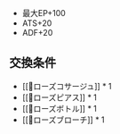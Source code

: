 - 最大EP+100
- ATS+20
- ADF+20

## 交換条件

- [[💍ローズコサージュ]] * 1
- [[💍ローズピアス]] * 1
- [[💍ローズボトル]] * 1
- [[💍ローズブローチ]] * 1
